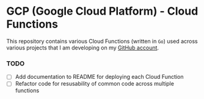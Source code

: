 # GCP (Google Cloud Platform) - Cloud Functions 

This repository contains various Cloud Functions (written in `Go`) used across various projects that I am developing on my [GitHub account](https://github.com/vimalpatel19).

### TODO
- [ ] Add documentation to README for deploying each Cloud Function
- [ ] Refactor code for resusability of common code across multiple functions